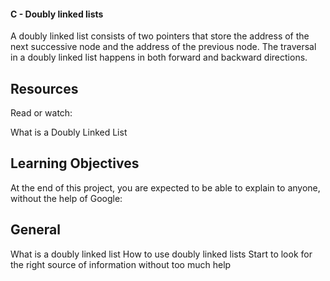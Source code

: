 ####  C - Doubly linked lists
A doubly linked list consists of two pointers that store the address of the next successive node and the address of the previous node. The traversal in a doubly linked list happens in both forward and backward directions.
## Resources
Read or watch:

What is a Doubly Linked List
## Learning Objectives
At the end of this project, you are expected to be able to explain to anyone, without the help of Google:

## General
What is a doubly linked list
How to use doubly linked lists
Start to look for the right source of information without too much help
